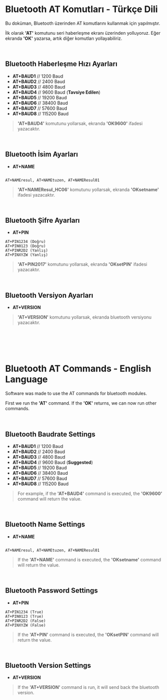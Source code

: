 # Bluetooth AT Komutları - Türkçe Dili
Bu doküman, Bluetooth üzerinden AT komutlarını kullanmak için yapılmıştır.

İlk olarak **'AT'** komutunu seri haberleşme ekranı üzerinden yolluyoruz.  Eğer ekranda **'OK'** yazarsa, artık diğer komutları yollayabiliriz.

<br/>

## Bluetooth Haberleşme Hızı Ayarları

- __AT+BAUD1__ 	// 1200 Baud
- __AT+BAUD2__ 	// 2400 Baud
- __AT+BAUD3__ 	// 4800 Baud
- __AT+BAUD4__ 	// 9600 Baud (__Tavsiye Edilen__)
- __AT+BAUD5__ 	// 19200 Baud
- __AT+BAUD6__ 	// 38400 Baud
- __AT+BAUD7__ 	// 57600 Baud
- __AT+BAUD8__ 	// 115200 Baud

> **'AT+BAUD4'** komutunu yollarsak, ekranda **'OK9600'** ifadesi yazacaktır.

<br/>

## Bluetooth İsim Ayarları

- __AT+NAME__ 

```
 
AT+NAMEresul, AT+NAMEtuzen, AT+NAMEResul01

```
> **'AT+NAMEResul_HC06'** komutunu yollarsak, ekranda **'OKsetname'** ifadesi yazacaktır.

<br/>

## Bluetooth Şifre Ayarları

- __AT+PIN__ 

```
AT+PIN1234 (Doğru)
AT+PIN0123 (Doğru)
AT+PINR2D2 (Yanlış)
AT+PINXYZW (Yanlış)
```
> **'AT+PIN2017'** komutunu yollarsak, ekranda **'OKsetPIN'** ifadesi yazacaktır.
 
<br/>

## Bluetooth Versiyon Ayarları

- __AT+VERSION__ 

> **'AT+VERSION'** komutunu yollarsak, ekranda bluetooth versiyonu yazacaktır.

<br/>
<br/>
<br/>
<br/>

# Bluetooth AT Commands - English Language
Software was made to use the AT commands for bluetooth modules.

First we run the **'AT'** command. If the **'OK'** returns, we can now run other commands.

<br/>

## Bluetooth Baudrate Settings

- __AT+BAUD1__ 	// 1200 Baud
- __AT+BAUD2__ 	// 2400 Baud
- __AT+BAUD3__ 	// 4800 Baud
- __AT+BAUD4__ 	// 9600 Baud (__Suggested__)
- __AT+BAUD5__ 	// 19200 Baud
- __AT+BAUD6__ 	// 38400 Baud
- __AT+BAUD7__ 	// 57600 Baud
- __AT+BAUD8__ 	// 115200 Baud

> For example, if the **'AT+BAUD4'** command is executed, the **'OK9600'** command will return the value.

<br/>

## Bluetooth Name Settings

- __AT+NAME__ 

```
 
AT+NAMEresul, AT+NAMEtuzen, AT+NAMEResul01

```
> If the **'AT+NAME'** command is executed, the **'OKsetname'** command will return the value.

<br/>

## Bluetooth Password Settings

- __AT+PIN__ 

```
AT+PIN1234 (True)
AT+PIN0123 (True)
AT+PINR2D2 (False)
AT+PINXYZW (False)
```
> If the **'AT+PIN'** command is executed, the **'OKsetPIN'** command will return the value.
 
<br/>

## Bluetooth Version Settings

- __AT+VERSION__ 

> If the **'AT+VERSION'** command is run, it will send back the bluetooth version.
